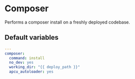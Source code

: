 # Composer
Performs a composer install on a freshly deployed codebase.
<!--ROLEVARS-->
## Default variables
```yaml
---
composer:
  command: install
  no_dev: yes
  working_dir: "{{ deploy_path }}"
  apcu_autoloader: yes
```

<!--ENDROLEVARS-->

